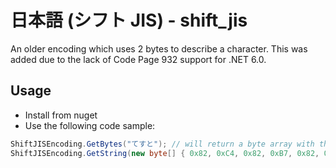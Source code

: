 # 日本語 (シフト JIS) - shift_jis
An older encoding which uses 2 bytes to describe a character. This was added due to the lack of Code Page 932 support for .NET 6.0.

## Usage
- Install from nuget
- Use the following code sample:

```cs
ShiftJISEncoding.GetBytes("てすと"); // will return a byte array with the Shift JIS encoded version of this.
ShiftJISEncoding.GetString(new byte[] { 0x82, 0xC4, 0x82, 0xB7, 0x82, 0xC6 }); // will return a string: てすと
```
